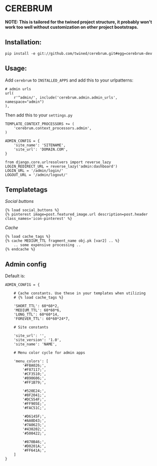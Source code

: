 CEREBRUM
========

**NOTE: This is tailored for the twined project structure,
it probably won't work too well without customization on other
project bootstraps.**

Installation:
-------------

    pip install -e git://github.com/twined/cerebrum.git#egg=cerebrum-dev


Usage:
------

Add `cerebrum` to `INSTALLED_APPS` and add this to your urlpatterns:

    # admin urls
    url(
        r'^admin/', include('cerebrum.admin.admin_urls', namespace="admin")
    ),

Then add this to your `settings.py`

    TEMPLATE_CONTEXT_PROCESSORS += (
        'cerebrum.context_processors.admin',
    )

    ADMIN_CONFIG = {
        'site_name': 'SITENAME',
        'site_url': 'DOMAIN.COM',
    }

    from django.core.urlresolvers import reverse_lazy
    LOGIN_REDIRECT_URL = reverse_lazy('admin:dashboard')
    LOGIN_URL = '/admin/login/'
    LOGOUT_URL = '/admin/logout/'

Templatetags
------------

*Social buttons*

    {% load social_buttons %}
    {% pinterest image=post.featured_image.url description=post.header class_names='icon-pinterest' %}

*Cache*

    {% load cache_tags %}
    {% cache MEDIUM_TTL fragment_name obj.pk [var2] .. %}
        .. some expensive processing ..
    {% endcache %}


Admin config
------------
Default is:

    ADMIN_CONFIG = {

        # Cache constants. Use these in your templates when utilizing
        # {% load cache_tags %}

        'SHORT_TTL': 60*60*2,
        'MEDIUM_TTL': 60*60*6,
        'LONG_TTL': 60*60*14,
        'FOREVER_TTL': 60*60*24*7,

        # Site constants

        'site_url': '',
        'site_version': '1.0',
        'site_name': 'NAME',

        # Menu color cycle for admin apps

        'menu_colors': [
            '#FBA026;',
            '#F87117;',
            '#CF3510;',
            '#890606;',
            '#FF1B79;',

            '#520E24;',
            '#8F2041;',
            '#DC554F;',
            '#FF905E;',
            '#FAC51C;',

            '#D6145F;',
            '#AA0D43;',
            '#7A0623;',
            '#430202;',
            '#500422;',

            '#870B46;',
            '#D0201A;',
            '#FF641A;',
        ]
    }
